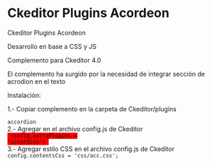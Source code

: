 # Ckeditor Plugins Acordeon
Ckeditor Plugins Acordeon

Desarrollo en base a CSS y JS

Complemento para Ckeditor 4.0

El complemento ha surgido por la necesidad de integrar sección de acrodion en el texto

Instalación:

1.- Copiar complemento en la carpeta de Ckeditor/plugins<br>
<code>
accordion
</code><br>
2.- Agregar en el archivo config.js de Ckeditor<br>
<code style="background-color: red;">
config.extraPlugins = 'accordion';
</code><br>
3.- Agregar estilo CSS en el archivo config.js de Ckeditor<br>
<code>config.contentsCss = 'css/acc.css';</code>